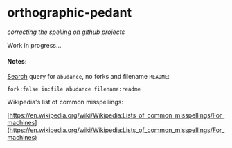 # orthographic-pedant
_correcting the spelling on github projects_

Work in progress...

#### Notes:

[Search](https://github.com/search?utf8=%E2%9C%93&q=fork%3Afalse+in%3Afile+abudance+filename%3Areadme&type=Code&ref=searchresults) query for `abudance`, no forks and filename `README`:

    fork:false in:file abudance filename:readme

Wikipedia's list of common misspellings:

[https://en.wikipedia.org/wiki/Wikipedia:Lists_of_common_misspellings/For_machines](https://en.wikipedia.org/wiki/Wikipedia:Lists_of_common_misspellings/For_machines)